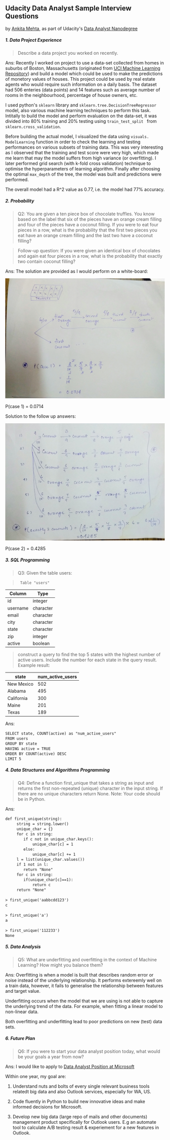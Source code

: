 ## Udacity Data Analyst Sample Interview Questions

by [Ankita Mehta](https://profiles.udacity.com/p/3853148787), as part of Udacity's [Data Analyst Nanodegree](https://www.udacity.com/course/nd002)

##### 1. Data Project Experience
> Describe a data project you worked on recently.

Ans: Recently I worked on project to use a data-set collected from homes in suburbs of Boston, Massachusetts (originated from [UCI Machine Learning Repository](https://archive.ics.uci.edu/ml/datasets/Housing)) and build a model which could be used to make the predictions of monetory values of houses. This project could be used by real estate agents who would require such information on a daily basis. The dataset had 506 enteries (data points) and 14 features such as average number of rooms in the neighbourhood, percentage of house owners, etc.

I used python's `sklearn` library and `sklearn.tree.DecisionTreeRegressor` model, also various machine learning techniques to perform this task. Intitally to build the model and perform evaluation on the data-set, it was divided into 80% training and 20% testing using `train_test_split ` from `sklearn.cross_validation`. 

Before building the actual model, I visualized the data using `visuals. ModelLearning` function in order to check the learning and testing performances on various subsets of training data. This was very interesting as I observed that the training and test score were very high, which made me learn that may the model suffers from high variance (or overfitting). I later performed grid search (with k-fold cross validation) technique to optimise the hyperparameters of learning algorithm. Finally after choosing the optimal `max_depth` of the tree, the model was built and predictions were performed. 

The overall model had a R^2 value as 0.77, i.e. the model had 77% accuracy.

##### 2. Probability
> Q2: You are given a ten piece box of chocolate truffles. You know based on the label that six of the pieces have an orange cream filling and four of the pieces have a coconut filling. If you were to eat four pieces in a row, what is the probability that the first two pieces you eat have an orange cream filling and the last two have a coconut filling?

> Follow-up question: If you were given an identical box of chocolates and again eat four pieces in a row, what is the probability that exactly two contain coconut filling?

Ans: The solution are provided as I would perform on a white-board:

![Solution for Q2 part 1](https://github.com/ankitameht/UdacityDataAnalystNanoDegree/blob/master/P8%20-%20Data_Analyst_Interview/Q2_1.jpg)

P(case 1) = 0.0714

Solution to the follow up answers:

![Solution for Q2 part 2](https://github.com/ankitameht/UdacityDataAnalystNanoDegree/blob/master/P8%20-%20Data_Analyst_Interview/Q2_2.jpg)

P(case 2) = 0.4285


##### 3. SQL Programming
> Q3: Given the table users:

>      Table "users"

| Column      | Type      |
|-------------|-----------|
| id          | integer   |
| username    | character |
| email       | character |
| city        | character |
| state       | character |
| zip         | integer   |
| active      | boolean   |

> construct a query to find the top 5 states with the highest number of active users. Include the number for each state in the query result. Example result:

| state      | num_active_users |
|------------|------------------|
| New Mexico | 502              |
| Alabama    | 495              |
| California | 300              |
| Maine      | 201              |
| Texas      | 189              |

Ans:

```
SELECT state, COUNT(active) as "num_active_users"
FROM users
GROUP BY state
HAVING active = TRUE
ORDER BY COUNT(active) DESC
LIMIT 5
```

##### 4. Data Structures and Algorithms Programming

> Q4: Define a function first_unique that takes a string as input and returns the first non-repeated (unique) character in the input string. If there are no unique characters return None. Note: Your code should be in Python.

Ans:

```
def first_unique(string):
	 string = string.lower()
	 unique_char = {}
	 for c in string:
	 	if c not in unique_char.keys():
	 		unique_char[c] = 1
	 	else:
	 		unique_char[c] += 1
	 l = list(unique_char.values())
	 if 1 not in l:
	 	return "None"
	 for c in string:
	 	if(unique_char[c]==1):
	 		return c
	 return "None"

> first_unique('aabbcdd123')
c

> first_unique('a')
a

> first_unique('112233')
None
```


##### 5. Data Analysis

> Q5: What are underfitting and overfitting in the context of Machine Learning? How might you balance them?

Ans: Overfitting is when a model is built that describes random error or noise instead of the underlying relationship. It performs extereemly well on a train data, however, it fails to generalise the relationship between features and target value. 

Underfitting occurs when the model that we are using is not able to capture the underlying trend of the data. For example, when fitting a linear model to non-linear data. 

Both overfitting and underfitting lead to poor predictions on new (test) data sets.

##### 6. Future Plan
> Q6: If you were to start your data analyst position today, what would be your goals a year from now?

Ans: 
I would like to apply to [Data Analyst Position at Microsoft](https://www.linkedin.com/jobs/view/258854419/)

Within one year, my goal are:

1. Understand nuts and bolts of every single relevant business tools relatedt big data and also Outlook services, especially for WA, US.

2. Code fluently in Python to build new innovative ideas and make informed decisions for Microsoft. 

3. Develop new big data (large repo of mails and other documents) management product specifically for Outlook users. E.g an automate tool to calculate A/B testing result & experiement for a new features in Outlook.
